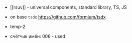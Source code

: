 * [[rsuv]] - universal components, standard library, TS, JS
* on base `tsdx` https://github.com/formium/tsdx

* temp-2
* счётчик имён: 006 - used
